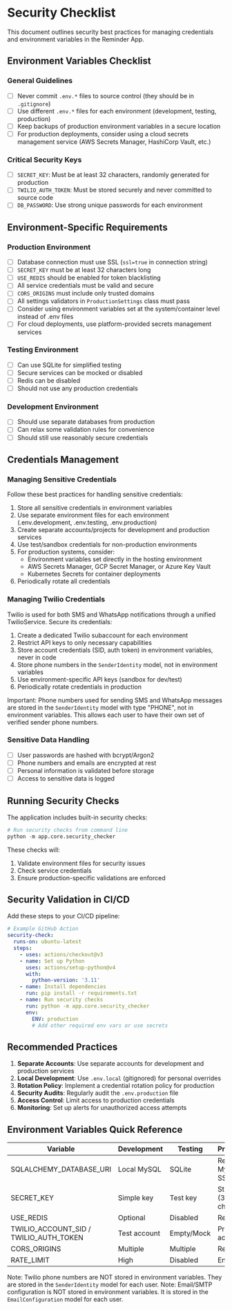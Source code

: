 # Security Checklist

This document outlines security best practices for managing credentials and environment variables in the Reminder App.

## Environment Variables Checklist

### General Guidelines
- [ ] Never commit `.env.*` files to source control (they should be in `.gitignore`)
- [ ] Use different `.env.*` files for each environment (development, testing, production)
- [ ] Keep backups of production environment variables in a secure location
- [ ] For production deployments, consider using a cloud secrets management service (AWS Secrets Manager, HashiCorp Vault, etc.)

### Critical Security Keys
- [ ] `SECRET_KEY`: Must be at least 32 characters, randomly generated for production
- [ ] `TWILIO_AUTH_TOKEN`: Must be stored securely and never committed to source code
- [ ] `DB_PASSWORD`: Use strong unique passwords for each environment

## Environment-Specific Requirements

### Production Environment
- [ ] Database connection must use SSL (`ssl=true` in connection string)
- [ ] `SECRET_KEY` must be at least 32 characters long
- [ ] `USE_REDIS` should be enabled for token blacklisting
- [ ] All service credentials must be valid and secure
- [ ] `CORS_ORIGINS` must include only trusted domains
- [ ] All settings validators in `ProductionSettings` class must pass
- [ ] Consider using environment variables set at the system/container level instead of .env files
- [ ] For cloud deployments, use platform-provided secrets management services

### Testing Environment
- [ ] Can use SQLite for simplified testing
- [ ] Secure services can be mocked or disabled
- [ ] Redis can be disabled
- [ ] Should not use any production credentials

### Development Environment
- [ ] Should use separate databases from production
- [ ] Can relax some validation rules for convenience
- [ ] Should still use reasonably secure credentials

## Credentials Management

### Managing Sensitive Credentials
Follow these best practices for handling sensitive credentials:

1. Store all sensitive credentials in environment variables
2. Use separate environment files for each environment (.env.development, .env.testing, .env.production)
3. Create separate accounts/projects for development and production services
4. Use test/sandbox credentials for non-production environments
5. For production systems, consider:
   - Environment variables set directly in the hosting environment
   - AWS Secrets Manager, GCP Secret Manager, or Azure Key Vault
   - Kubernetes Secrets for container deployments
6. Periodically rotate all credentials

### Managing Twilio Credentials
Twilio is used for both SMS and WhatsApp notifications through a unified TwilioService. Secure its credentials:

1. Create a dedicated Twilio subaccount for each environment
2. Restrict API keys to only necessary capabilities
3. Store account credentials (SID, auth token) in environment variables, never in code
4. Store phone numbers in the `SenderIdentity` model, not in environment variables
5. Use environment-specific API keys (sandbox for dev/test)
6. Periodically rotate credentials in production

Important: Phone numbers used for sending SMS and WhatsApp messages are stored in the
`SenderIdentity` model with type "PHONE", not in environment variables. This allows each
user to have their own set of verified sender phone numbers.

### Sensitive Data Handling
- [ ] User passwords are hashed with bcrypt/Argon2
- [ ] Phone numbers and emails are encrypted at rest
- [ ] Personal information is validated before storage
- [ ] Access to sensitive data is logged

## Running Security Checks

The application includes built-in security checks:

```python
# Run security checks from command line
python -m app.core.security_checker
```

These checks will:
1. Validate environment files for security issues
2. Check service credentials
3. Ensure production-specific validations are enforced

## Security Validation in CI/CD

Add these steps to your CI/CD pipeline:

```yaml
# Example GitHub Action
security-check:
  runs-on: ubuntu-latest
  steps:
    - uses: actions/checkout@v3
    - name: Set up Python
      uses: actions/setup-python@v4
      with:
        python-version: '3.11'
    - name: Install dependencies
      run: pip install -r requirements.txt
    - name: Run security checks
      run: python -m app.core.security_checker
      env:
        ENV: production
        # Add other required env vars or use secrets
```

## Recommended Practices

1. **Separate Accounts**: Use separate accounts for development and production services
2. **Local Development**: Use `.env.local` (gitignored) for personal overrides
3. **Rotation Policy**: Implement a credential rotation policy for production
4. **Security Audits**: Regularly audit the `.env.production` file
5. **Access Control**: Limit access to production credentials
6. **Monitoring**: Set up alerts for unauthorized access attempts

## Environment Variables Quick Reference

| Variable | Development | Testing | Production |
|----------|------------|---------|------------|
| SQLALCHEMY_DATABASE_URI | Local MySQL | SQLite | Remote MySQL + SSL |
| SECRET_KEY | Simple key | Test key | Strong (32+ chars) |
| USE_REDIS | Optional | Disabled | Required |
| TWILIO_ACCOUNT_SID / TWILIO_AUTH_TOKEN | Test account | Empty/Mock | Production account |
| CORS_ORIGINS | Multiple | Multiple | Restricted |
| RATE_LIMIT | High | Disabled | Enforced |

Note: Twilio phone numbers are NOT stored in environment variables. They are stored in the `SenderIdentity` model for each user.
Note: Email/SMTP configuration is NOT stored in environment variables. It is stored in the `EmailConfiguration` model for each user. 
